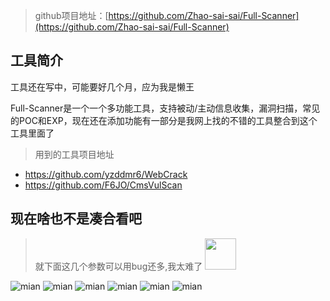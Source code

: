 > github项目地址：[https://github.com/Zhao-sai-sai/Full-Scanner](https://github.com/Zhao-sai-sai/Full-Scanner)
## 工具简介

工具还在写中，可能要好几个月，应为我是懒王

Full-Scanner是一个一个多功能工具，支持被动/主动信息收集，漏洞扫描，常见的POC和EXP，现在还在添加功能有一部分是我网上找的不错的工具整合到这个工具里面了

> 用到的工具项目地址
- https://github.com/yzddmr6/WebCrack
- https://github.com/F6JO/CmsVulScan

## 现在啥也不是凑合看吧

> 就下面这几个参数可以用bug还多,我太难了 <img src="https://cdn.jsdelivr.net/gh/Zhao-sai-sai/Full-Scanner/img/bqbwq.gif" height="50xp" ><p/> 

![mian](https://cdn.jsdelivr.net/gh/Zhao-sai-sai/Full-Scanner/img/mian111.png)
![mian](https://cdn.jsdelivr.net/gh/Zhao-sai-sai/Full-Scanner/img/mian222.png)
![mian](https://cdn.jsdelivr.net/gh/Zhao-sai-sai/Full-Scanner/img/fofa111.png)
![mian](https://cdn.jsdelivr.net/gh/Zhao-sai-sai/Full-Scanner/img/sd111.png)
![mian](https://cdn.jsdelivr.net/gh/Zhao-sai-sai/Full-Scanner/img/crack111.png)
![mian](https://cdn.jsdelivr.net/gh/Zhao-sai-sai/Full-Scanner/img/cms111.png)
